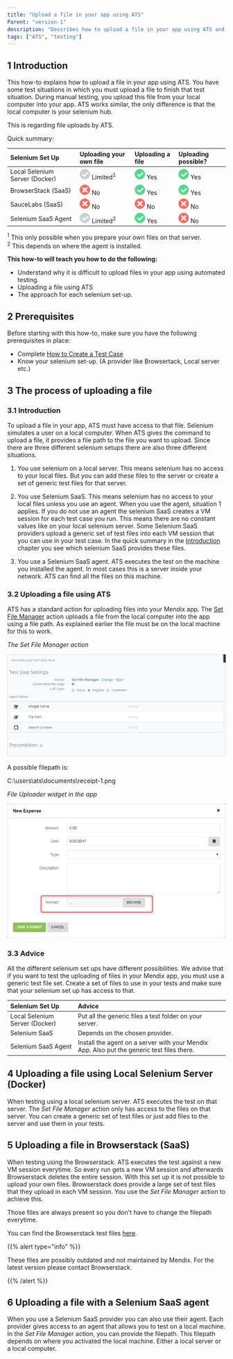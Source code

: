 ```yaml
---
title: "Upload a file in your app using ATS"
Parent: "version-1"
description: "Describes how to upload a file in your app using ATS and the restrictions it has."
tags: ["ATS", "testing"]
---
```


## 1 Introduction

This how-to explains how to upload a file in your app using ATS. You have some test situations in which you must upload a file to finish that test situation. During manual testing, you upload this file from your local computer into your app. ATS works similar, the only difference is that the local computer is your selenium hub.

This is regarding file uploads by ATS.

Quick summary:

| Selenium Set Up | Uploading your own file | Uploading a file | Uploading possible? |
| :-------------- | :---------------------- | :--------------- | :------------------ |
| Local Selenium Server (Docker) | ![](version-1/attachments/upload-file-using-ats-1/grey.png) Limited<sup>1</sup> | ![](version-1/attachments/upload-file-using-ats-1/green.png) Yes | ![](version-1/attachments/upload-file-using-ats-1/green.png) Yes |
| BrowserStack (SaaS) | ![](version-1/attachments/upload-file-using-ats-1/red.png) No | ![](version-1/attachments/upload-file-using-ats-1/green.png) Yes | ![](version-1/attachments/upload-file-using-ats-1/green.png) Yes |
| SauceLabs (SaaS) | ![](version-1/attachments/upload-file-using-ats-1/red.png) No | ![](version-1/attachments/upload-file-using-ats-1/red.png) No | ![](version-1/attachments/upload-file-using-ats-1/red.png) No |
| Selenium SaaS Agent | ![](version-1/attachments/upload-file-using-ats-1/grey.png) Limited<sup>2</sup> | ![](version-1/attachments/upload-file-using-ats-1/green.png) Yes | ![](version-1/attachments/upload-file-using-ats-1/red.png) No |

<sup>1</sup> This only possible when you prepare your own files on that server. <br>
<sup>2</sup> This depends on where the agent is installed.

**This how-to will teach you how to do the following:**

* Understand why it is difficult to upload files in your app using automated testing.
* Uploading a file using ATS
* The approach for each selenium set-up.

## 2 Prerequisites

Before starting with this how-to, make sure you have the following prerequisites in place:

* Complete [How to Create a Test Case](create-a-test-case)
* Know your selenium set-up. (A provider like Browsertack, Local server etc.)

## 3 The process of uploading a file

### 3.1 Introduction

To upload a file in your app, ATS must have access to that file. Selenium simulates a user on a local computer. When ATS gives the command to upload a file, it provides a file path to the file you want to upload. Since there are three different selenium setups there are also three different situations.

1. You use selenium on a local server. This means selenium has no access to your local files. But you can add these files to the server or create a set of generic test files for that server.

1. You use Selenium SaaS. This means selenium has no access to your local files unless you use an agent. When you use the agent, situation 1 applies. If you do not use an agent the selenium SaaS creates a VM session for each test case you run. This means there are no constant values like on your local selenium server. Some Selenium SaaS providers upload a generic set of test files into each VM session that you can use in your test case. In the quick summary in the [Introduction](#1Introduction) chapter you see which selenium SaaS provides these files.

1. You use a Selenium SaaS agent. ATS executes the test on the machine you installed the agent. In most cases this is a server inside your network. ATS can find all the files on this machine.

### 3.2 Uploading a file using ATS

ATS has a standard action for uploading files into your Mendix app.  The  [Set File Manager](../refguide-ats-1/set-file-manager)  action uploads a file from the local computer into the app using a file path. As explained earlier the file must be on the local machine for this to work.

_The Set File Manager action_

![](version-1/attachments/upload-file-using-ats-1/set-file-manager-action.png)

A possible filepath is:

C:\users\ats\documents\receipt-1.png

_File Uploader widget in the app_

![](version-1/attachments/upload-file-using-ats-1/file-uploader-widget-app.png)

### 3.3 Advice

All the different selenium set ups have different possibilities. We advise that if you want to test the uploading of files in your Mendix app, you must use a generic test file set. Create a set of files to use in your tests and make sure that your selenium set up has access to that.

| Selenium Set Up | Advice |
| :-------------- | :----- |
| Local Selenium Server (Docker) | Put all the generic files a test folder on your server. |
| Selenium SaaS | Depends on the chosen provider. |
| Selenium SaaS Agent | Install the agent on a server with your Mendix App. Also put the generic test files there. |

## 4 Uploading a file using Local Selenium Server (Docker)

When testing using a local selenium server. ATS executes the test on that server. The _Set File Manager_ action only has access to the files on that server. You can create a generic set of test files or just add files to the server and use them in your tests.

## 5 Uploading a file in Browserstack (SaaS)

When testing using the Browserstack. ATS executes the test against a new VM session everytime. So every run gets a new VM session and afterwards Browserstack deletes the entire session. With this set up it is not possible to upload your own files. Browserstack does provide a large set of test files that they upload in each VM session. You use the _Set File Manager_ action to achieve this.

Those files are always present so you don't have to change the filepath everytime.

You can find the Browserstack test files [here](https://raw.githubusercontent.com/mendix/docs/content/howtos/version-1/selenium-files/browserstack-test-files.md).

{{% alert type="info" %}}

These files are possibly outdated and not maintained by Mendix. For the latest version please contact Browserstack.

{{% /alert %}}

## 6 Uploading a file with a Selenium SaaS agent

When you use a Selenium SaaS provider you can also use their agent. Each provider gives access to an agent that allows you to test on a local machine. In the _Set File Manager_ action, you can provide the filepath. This filepath depends on where you activated the local machine. Either a local server or a local computer.